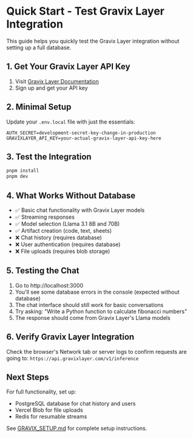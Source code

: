 # Quick Start - Test Gravix Layer Integration

This guide helps you quickly test the Gravix Layer integration without setting up a full database.

## 1. Get Your Gravix Layer API Key

1. Visit [Gravix Layer Documentation](https://docs.gravixlayer.com/docs/getting-started)
2. Sign up and get your API key

## 2. Minimal Setup

Update your `.env.local` file with just the essentials:

```env
AUTH_SECRET=development-secret-key-change-in-production
GRAVIXLAYER_API_KEY=your-actual-gravix-layer-api-key-here
```

## 3. Test the Integration

```bash
pnpm install
pnpm dev
```

## 4. What Works Without Database

- ✅ Basic chat functionality with Gravix Layer models
- ✅ Streaming responses
- ✅ Model selection (Llama 3.1 8B and 70B)
- ✅ Artifact creation (code, text, sheets)
- ❌ Chat history (requires database)
- ❌ User authentication (requires database)
- ❌ File uploads (requires blob storage)

## 5. Testing the Chat

1. Go to http://localhost:3000
2. You'll see some database errors in the console (expected without database)
3. The chat interface should still work for basic conversations
4. Try asking: "Write a Python function to calculate fibonacci numbers"
5. The response should come from Gravix Layer's Llama models

## 6. Verify Gravix Layer Integration

Check the browser's Network tab or server logs to confirm requests are going to:
`https://api.gravixlayer.com/v1/inference`

## Next Steps

For full functionality, set up:
- PostgreSQL database for chat history and users
- Vercel Blob for file uploads
- Redis for resumable streams

See [GRAVIX_SETUP.md](GRAVIX_SETUP.md) for complete setup instructions.